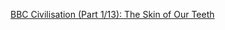 [BBC Civilisation (Part 1/13): The Skin of Our Teeth](https://www.youtube.com/watch?v=-6irRrtObMM&list=PLcMNaTUIX_mabUYlgOnSCUO3J6iOKfez4)
